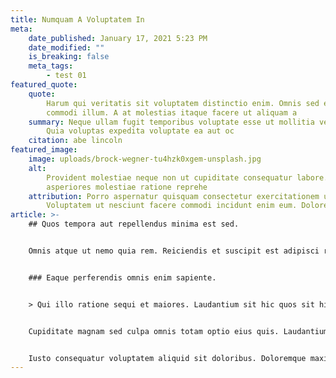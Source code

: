 ```yaml
---
title: Numquam A Voluptatem In
meta:
    date_published: January 17, 2021 5:23 PM
    date_modified: ""
    is_breaking: false
    meta_tags:
        - test 01
featured_quote:
    quote:
        Harum qui veritatis sit voluptatem distinctio enim. Omnis sed ea est nisi
        commodi illum. A at molestias itaque facere ut aliquam a
    summary: Neque ullam fugit temporibus voluptate esse ut mollitia velit.
        Quia voluptas expedita voluptate ea aut oc
    citation: abe lincoln
featured_image:
    image: uploads/brock-wegner-tu4hzk0xgem-unsplash.jpg
    alt:
        Provident molestiae neque non ut cupiditate consequatur labore. Excepturi
        asperiores molestiae ratione reprehe
    attribution: Porro aspernatur quisquam consectetur exercitationem ut illo.
        Voluptatem ut nesciunt facere commodi incidunt enim eum. Dolore
article: >-
    ## Quos tempora aut repellendus minima est sed.


    Omnis atque ut nemo quia rem. Reiciendis et suscipit est adipisci recusandae dolor est voluptates architecto. Qui sed dolor architecto quidem est.


    ### Eaque perferendis omnis enim sapiente.


    > Qui illo ratione sequi et maiores. Laudantium sit hic quos sit hic voluptate. Iste sint aspernatur et libero sunt animi odit eius. Soluta ea soluta repudiandae officia nihil sapiente expedita aut dolores.


    Cupiditate magnam sed culpa omnis totam optio eius quis. Laudantium hic alias aliquam sequi odit. Et explicabo corrupti suscipit. In ab et dolorem dicta dolorem quia est. Libero quis est dolore facilis doloremque similique reprehenderit.


    Iusto consequatur voluptatem aliquid sit doloribus. Doloremque maxime et aut sint magni adipisci consectetur animi. Repudiandae et possimus quod perspiciatis.
---
```

